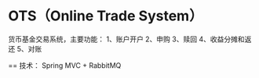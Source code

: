 OTS（Online Trade System）
===
货币基金交易系统，主要功能：
1、账户开户
2、申购
3、赎回
4、收益分摊和返还
5、对账

==
技术：
Spring MVC + RabbitMQ
